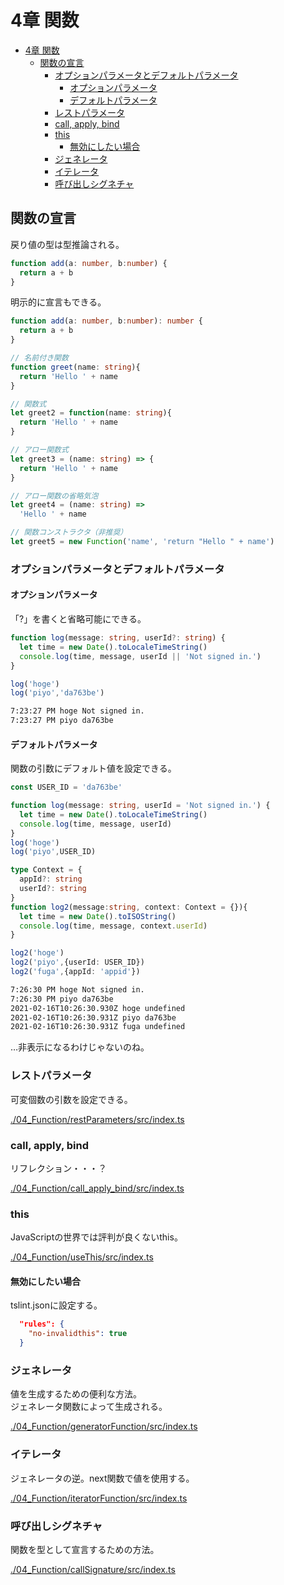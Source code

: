 # 4章 関数

- [4章 関数](#4章-関数)
  - [関数の宣言](#関数の宣言)
    - [オプションパラメータとデフォルトパラメータ](#オプションパラメータとデフォルトパラメータ)
      - [オプションパラメータ](#オプションパラメータ)
      - [デフォルトパラメータ](#デフォルトパラメータ)
    - [レストパラメータ](#レストパラメータ)
    - [call, apply, bind](#call-apply-bind)
    - [this](#this)
      - [無効にしたい場合](#無効にしたい場合)
    - [ジェネレータ](#ジェネレータ)
    - [イテレータ](#イテレータ)
    - [呼び出しシグネチャ](#呼び出しシグネチャ)

## 関数の宣言

戻り値の型は型推論される。

```ts
function add(a: number, b:number) {
  return a + b
}
```

明示的に宣言もできる。

``` ts
function add(a: number, b:number): number {
  return a + b
}
```

``` ts
// 名前付き関数
function greet(name: string){
  return 'Hello ' + name
}

// 関数式
let greet2 = function(name: string){
  return 'Hello ' + name
}

// アロー関数式
let greet3 = (name: string) => {
  return 'Hello ' + name
}

// アロー関数の省略気泡
let greet4 = (name: string) =>
  'Hello ' + name

// 関数コンストラクタ（非推奨）
let greet5 = new Function('name', 'return "Hello " + name')
```

### オプションパラメータとデフォルトパラメータ

#### オプションパラメータ

「?」を書くと省略可能にできる。

``` ts : ./04_Function/optionParameters/src/sample.ts
function log(message: string, userId?: string) {
  let time = new Date().toLocaleTimeString()
  console.log(time, message, userId || 'Not signed in.')
}

log('hoge')
log('piyo','da763be')
```

``` txt
7:23:27 PM hoge Not signed in.
7:23:27 PM piyo da763be
```

#### デフォルトパラメータ

関数の引数にデフォルト値を設定できる。

``` ts : ./04_Function/defaultParameters/src/sample.ts
const USER_ID = 'da763be'

function log(message: string, userId = 'Not signed in.') {
  let time = new Date().toLocaleTimeString()
  console.log(time, message, userId)
}
log('hoge')
log('piyo',USER_ID)

type Context = {
  appId?: string
  userId?: string
}
function log2(message:string, context: Context = {}){
  let time = new Date().toISOString()
  console.log(time, message, context.userId)
}

log2('hoge')
log2('piyo',{userId: USER_ID})
log2('fuga',{appId: 'appid'})
```

``` txt
7:26:30 PM hoge Not signed in.
7:26:30 PM piyo da763be
2021-02-16T10:26:30.930Z hoge undefined
2021-02-16T10:26:30.931Z piyo da763be
2021-02-16T10:26:30.931Z fuga undefined
```

…非表示になるわけじゃないのね。

### レストパラメータ

可変個数の引数を設定できる。

[./04_Function/restParameters/src/index.ts](./04_Function/restParameters/src/index.ts)

### call, apply, bind

リフレクション・・・？

[./04_Function/call_apply_bind/src/index.ts](./04_Function/call_apply_bind/src/index.ts)

### this

JavaScriptの世界では評判が良くないthis。

[./04_Function/useThis/src/index.ts](./04_Function/useThis/src/index.ts)

#### 無効にしたい場合

tslint.jsonに設定する。

``` json
  "rules": {
    "no-invalidthis": true
  }

```

### ジェネレータ

値を生成するための便利な方法。  
ジェネレータ関数によって生成される。

[./04_Function/generatorFunction/src/index.ts](./04_Function/generatorFunction/src/index.ts)

### イテレータ

ジェネレータの逆。next関数で値を使用する。

[./04_Function/iteratorFunction/src/index.ts](./04_Function/iteratorFunction/src/index.ts)

### 呼び出しシグネチャ

関数を型として宣言するための方法。

[./04_Function/callSignature/src/index.ts](./04_Function/callSignature/src/index.ts)

